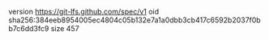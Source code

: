 version https://git-lfs.github.com/spec/v1
oid sha256:384eeb8954005ec4804c05b132e7a1a0dbb3cb417c6592b2037f0bb7c6dd3fc9
size 457
